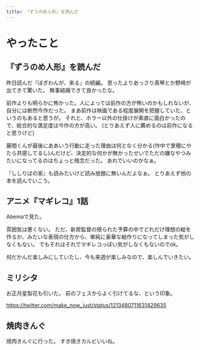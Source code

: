 ```yaml
---
title: 『ずうのめ人形』を読んだ
---
```


# やったこと

## 『ずうのめ人形』を読んだ

昨日読んだ『ぼぎわんが、来る』の続編。
思ったよりあっさり真琴とか野崎が出てきて驚いた。
無事結婚できて良かったな。

前作よりも明らかに怖かった。人によっては前作の方が怖いのかもしれないが、自分には断然今作だった。
まあ前作は映画である程度展開を把握していた、というのもあると思うが。
それと、ホラー以外の仕掛けが素直に面白かったので、総合的な満足度は今作の方が高い。
(とりあえず人に薦めるのは前作になると思うけど)

藤間くんが最後にああいう行動に走った理由は何となく分かる(作中で里穂にやたら共感してるし)んだけど、決定的な何かが無かったせいでただの嫌なやつみたいになってるのはちょっと残念だった。
あれでいいのかなぁ。

『ししりばの家』も読みたいけど読み放題に無いんだよなぁ。
とりあえず他の本を読んでいこう。

## アニメ『マギレコ』1話

Abemaで見た。

雰囲気は悪くない。
ただ、新房監督の限られた予算の中でどれだけ理想の絵を作るか、みたいな表現の仕方から、単純に豪華な絵作りになってしまった気がしなくもない。
でもそれはそれでマギレコっぽい気がしなくもないのでok。

何だかんだ楽しみにしていたし、今も来週が楽しみなので、楽しんでいきたい。

## ミリシタ

お正月星梨花も引いた。
前のフェスからよく引けてるな、という印象。

<https://twitter.com/make_now_just/status/1213480711631429635>

## 焼肉きんぐ

焼肉きんぐに行った。
すき焼きカルビいいね。
